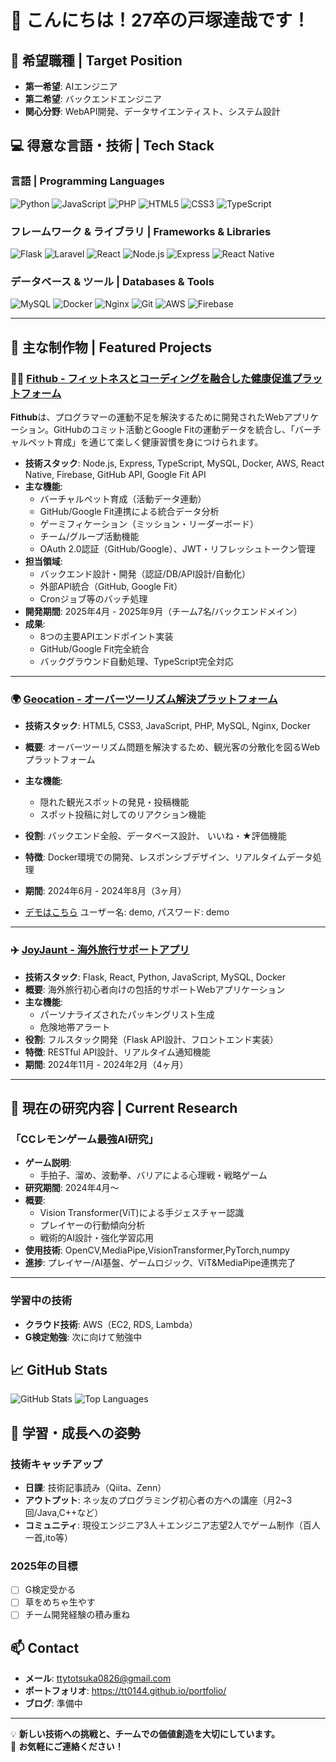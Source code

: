 # 👋 こんにちは！27卒の戸塚達哉です！

## 🎯 希望職種 | Target Position
- **第一希望**: AIエンジニア
- **第二希望**: バックエンドエンジニア
- **関心分野**: WebAPI開発、データサイエンティスト、システム設計

## 💻 得意な言語・技術 | Tech Stack
### 言語 | Programming Languages
![Python](https://img.shields.io/badge/-Python-3776AB?style=flat&logo=python&logoColor=white)
![JavaScript](https://img.shields.io/badge/-JavaScript-F7DF1E?style=flat&logo=javascript&logoColor=black)
![PHP](https://img.shields.io/badge/-PHP-777BB4?style=flat&logo=php&logoColor=white)
![HTML5](https://img.shields.io/badge/-HTML5-E34F26?style=flat&logo=html5&logoColor=white)
![CSS3](https://img.shields.io/badge/-CSS3-1572B6?style=flat&logo=css3&logoColor=white)
![TypeScript](https://img.shields.io/badge/-TypeScript-3178C6?style=flat&logo=typescript&logoColor=white)

### フレームワーク & ライブラリ | Frameworks & Libraries
![Flask](https://img.shields.io/badge/-Flask-000000?style=flat&logo=flask&logoColor=white)
![Laravel](https://img.shields.io/badge/-Laravel-FF2D20?style=flat&logo=laravel&logoColor=white)
![React](https://img.shields.io/badge/-React-61DAFB?style=flat&logo=react&logoColor=black)
![Node.js](https://img.shields.io/badge/-Node.js-339933?style=flat&logo=node.js&logoColor=white)
![Express](https://img.shields.io/badge/-Express-000000?style=flat&logo=express&logoColor=white)
![React Native](https://img.shields.io/badge/-React_Native-61DAFB?style=flat&logo=react&logoColor=black)

### データベース & ツール | Databases & Tools
![MySQL](https://img.shields.io/badge/-MySQL-4479A1?style=flat&logo=mysql&logoColor=white)
![Docker](https://img.shields.io/badge/-Docker-2496ED?style=flat&logo=docker&logoColor=white)
![Nginx](https://img.shields.io/badge/-Nginx-009639?style=flat&logo=nginx&logoColor=white)
![Git](https://img.shields.io/badge/-Git-F05032?style=flat&logo=git&logoColor=white)
![AWS](https://img.shields.io/badge/-AWS-232F3E?style=flat&logo=amazon-aws&logoColor=white)
![Firebase](https://img.shields.io/badge/-Firebase-FFCA28?style=flat&logo=firebase&logoColor=black)

---

## 🚀 主な制作物 | Featured Projects

### 🏃‍♂️ [Fithub - フィットネスとコーディングを融合した健康促進プラットフォーム](https://github.com/WEB-IT-2025/Fithub_Backend)

**Fithub**は、プログラマーの運動不足を解決するために開発されたWebアプリケーション。GitHubのコミット活動とGoogle Fitの運動データを統合し、「バーチャルペット育成」を通じて楽しく健康習慣を身につけられます。

- **技術スタック**: Node.js, Express, TypeScript, MySQL, Docker, AWS, React Native, Firebase, GitHub API, Google Fit API
- **主な機能**:
  - バーチャルペット育成（活動データ連動）
  - GitHub/Google Fit連携による統合データ分析
  - ゲーミフィケーション（ミッション・リーダーボード）
  - チーム/グループ活動機能
  - OAuth 2.0認証（GitHub/Google）、JWT・リフレッシュトークン管理
- **担当領域**:
  - バックエンド設計・開発（認証/DB/API設計/自動化）
  - 外部API統合（GitHub, Google Fit）
  - Cronジョブ等のバッチ処理
- **開発期間**: 2025年4月 - 2025年9月（チーム7名/バックエンドメイン）
- **成果**:
  - 8つの主要APIエンドポイント実装
  - GitHub/Google Fit完全統合
  - バックグラウンド自動処理、TypeScript完全対応

---

### 🌍 [Geocation - オーバーツーリズム解決プラットフォーム](https://github.com/TT0144/geocation)
- **技術スタック**: HTML5, CSS3, JavaScript, PHP, MySQL, Nginx, Docker
- **概要**: オーバーツーリズム問題を解決するため、観光客の分散化を図るWebプラットフォーム
- **主な機能**: 
  - 隠れた観光スポットの発見・投稿機能
  - スポット投稿に対してのリアクション機能
- **役割**: バックエンド全般、データベース設計、 いいね・★評価機能
- **特徴**: Docker環境での開発、レスポンシブデザイン、リアルタイムデータ処理
- **期間**: 2024年6月 - 2024年8月（3ヶ月）

- [デモはこちら](https://geocation.keyi9029.com)
 ユーザー名: demo, パスワード: demo

---

### ✈️ [JoyJaunt - 海外旅行サポートアプリ](https://github.com/TT0144/joyjaunt)
- **技術スタック**: Flask, React, Python, JavaScript, MySQL, Docker
- **概要**: 海外旅行初心者向けの包括的サポートWebアプリケーション
- **主な機能**:
  - パーソナライズされたパッキングリスト生成
  - 危険地帯アラート
- **役割**: フルスタック開発（Flask API設計、フロントエンド実装）
- **特徴**: RESTful API設計、リアルタイム通知機能
- **期間**: 2024年11月 - 2024年2月（4ヶ月）

---

## 🔬 現在の研究内容 | Current Research

### 「CCレモンゲーム最強AI研究」
- **ゲーム説明**:
  - 手拍子、溜め、波動拳、バリアによる心理戦・戦略ゲーム
- **研究期間**: 2024年4月～
- **概要**: 
  - Vision Transformer(ViT)による手ジェスチャー認識
  - プレイヤーの行動傾向分析
  - 戦術的AI設計・強化学習応用
- **使用技術**: OpenCV,MediaPipe,VisionTransformer,PyTorch,numpy
- **進捗**: プレイヤー/AI基盤、ゲームロジック、ViT&MediaPipe連携完了

---

### 学習中の技術
- **クラウド技術**: AWS（EC2, RDS, Lambda）
- **G検定勉強**: 次に向けて勉強中

## 📈 GitHub Stats
![GitHub Stats](https://github-readme-stats.vercel.app/api?username=TT0144&show_icons=true&theme=radical)
![Top Languages](https://github-readme-stats.vercel.app/api/top-langs/?username=TT0144&layout=compact&theme=radical)

## 🌱 学習・成長への姿勢

### 技術キャッチアップ
- **日課**: 技術記事読み（Qiita、Zenn）
- **アウトプット**: ネッ友のプログラミング初心者の方への講座（月2~3回/Java,C++など）
- **コミュニティ**: 現役エンジニア3人＋エンジニア志望2人でゲーム制作（百人一首,ito等）

### 2025年の目標
- [ ] G検定受かる
- [ ] 草をめちゃ生やす
- [ ] チーム開発経験の積み重ね

## 📫 Contact
- **メール**: ttytotsuka0826@gmail.com
- **ポートフォリオ**: https://tt0144.github.io/portfolio/
- **ブログ**: 準備中
---

💡 **新しい技術への挑戦と、チームでの価値創造を大切にしています。**  
🤝 **お気軽にご連絡ください！**

